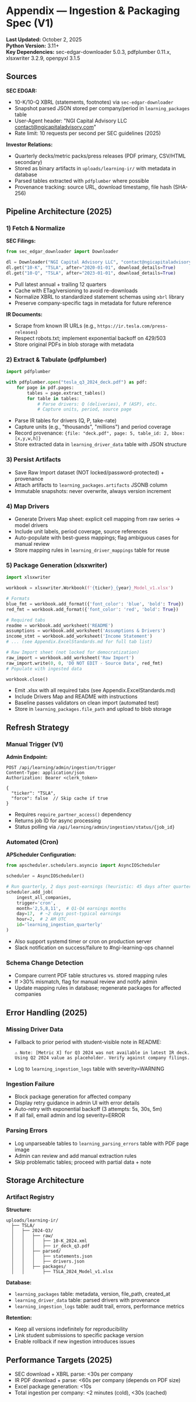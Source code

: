 # Appendix — Ingestion & Packaging Spec (V1)
**Last Updated:** October 2, 2025  
**Python Version:** 3.11+  
**Key Dependencies:** sec-edgar-downloader 5.0.3, pdfplumber 0.11.x, xlsxwriter 3.2.9, openpyxl 3.1.5

## Sources
**SEC EDGAR:**
- 10-K/10-Q XBRL (statements, footnotes) via `sec-edgar-downloader`
- Snapshot parsed JSON stored per company/period in `learning_packages` table
- User-Agent header: "NGI Capital Advisory LLC contact@ngicapitaladvisory.com"
- Rate limit: 10 requests per second per SEC guidelines (2025)

**Investor Relations:**
- Quarterly decks/metric packs/press releases (PDF primary, CSV/HTML secondary)
- Stored as binary artifacts in `uploads/learning-ir/` with metadata in database
- Parsed tables extracted with `pdfplumber` where possible
- Provenance tracking: source URL, download timestamp, file hash (SHA-256)

## Pipeline Architecture (2025)

### 1) Fetch & Normalize
**SEC Filings:**
```python
from sec_edgar_downloader import Downloader

dl = Downloader("NGI Capital Advisory LLC", "contact@ngicapitaladvisory.com")
dl.get("10-K", "TSLA", after="2020-01-01", download_details=True)
dl.get("10-Q", "TSLA", after="2023-01-01", download_details=True)
```
- Pull latest annual + trailing 12 quarters
- Cache with ETag/versioning to avoid re-downloads
- Normalize XBRL to standardized statement schemas using `xbrl` library
- Preserve company-specific tags in metadata for future reference

**IR Documents:**
- Scrape from known IR URLs (e.g., `https://ir.tesla.com/press-releases`)
- Respect robots.txt; implement exponential backoff on 429/503
- Store original PDFs in blob storage with metadata

### 2) Extract & Tabulate (pdfplumber)
```python
import pdfplumber

with pdfplumber.open("tesla_q3_2024_deck.pdf") as pdf:
    for page in pdf.pages:
        tables = page.extract_tables()
        for table in tables:
            # Parse drivers: Q (deliveries), P (ASP), etc.
            # Capture units, period, source page
```
- Parse IR tables for drivers (Q, P, take-rate)
- Capture units (e.g., "thousands", "millions") and period coverage
- Record provenance: `{file: "deck.pdf", page: 5, table_id: 2, bbox: [x,y,w,h]}`
- Store extracted data in `learning_driver_data` table with JSON structure

### 3) Persist Artifacts
- Save Raw Import dataset (NOT locked/password-protected) + provenance
- Attach artifacts to `learning_packages.artifacts` JSONB column
- Immutable snapshots: never overwrite, always version increment

### 4) Map Drivers
- Generate Drivers Map sheet: explicit cell mapping from raw series → model drivers
- Include unit labels, period coverage, source references
- Auto-populate with best-guess mappings; flag ambiguous cases for manual review
- Store mapping rules in `learning_driver_mappings` table for reuse

### 5) Package Generation (xlsxwriter)
```python
import xlsxwriter

workbook = xlsxwriter.Workbook(f'{ticker}_{year}_Model_v1.xlsx')

# Formats
blue_fmt = workbook.add_format({'font_color': 'blue', 'bold': True})
red_fmt = workbook.add_format({'font_color': 'red', 'bold': True})

# Required tabs
readme = workbook.add_worksheet('README')
assumptions = workbook.add_worksheet('Assumptions & Drivers')
income_stmt = workbook.add_worksheet('Income Statement')
# ... (see Appendix.ExcelStandards.md for full tab list)

# Raw Import sheet (not locked for democratization)
raw_import = workbook.add_worksheet('Raw Import')
raw_import.write(0, 0, 'DO NOT EDIT - Source Data', red_fmt)
# Populate with ingested data

workbook.close()
```
- Emit .xlsx with all required tabs (see Appendix.ExcelStandards.md)
- Include Drivers Map and README with instructions
- Baseline passes validators on clean import (automated test)
- Store in `learning_packages.file_path` and upload to blob storage

## Refresh Strategy

### Manual Trigger (V1)
**Admin Endpoint:**
```
POST /api/learning/admin/ingestion/trigger
Content-Type: application/json
Authorization: Bearer <clerk_token>

{
  "ticker": "TSLA",
  "force": false  // Skip cache if true
}
```
- Requires `require_partner_access()` dependency
- Returns job ID for async processing
- Status polling via `/api/learning/admin/ingestion/status/{job_id}`

### Automated (Cron)
**APScheduler Configuration:**
```python
from apscheduler.schedulers.asyncio import AsyncIOScheduler

scheduler = AsyncIOScheduler()

# Run quarterly, 2 days post-earnings (heuristic: 45 days after quarter end)
scheduler.add_job(
    ingest_all_companies,
    trigger='cron',
    month='2,5,8,11',  # Q1-Q4 earnings months
    day=17,  # ~2 days post-typical earnings
    hour=2,  # 2 AM UTC
    id='learning_ingestion_quarterly'
)
```
- Also support systemd timer or cron on production server
- Slack notification on success/failure to #ngi-learning-ops channel

### Schema Change Detection
- Compare current PDF table structures vs. stored mapping rules
- If >30% mismatch, flag for manual review and notify admin
- Update mapping rules in database; regenerate packages for affected companies

## Error Handling (2025)

### Missing Driver Data
- Fallback to prior period with student-visible note in README:
  ```
  ⚠️ Note: [Metric X] for Q3 2024 was not available in latest IR deck.
  Using Q2 2024 value as placeholder. Verify against company filings.
  ```
- Log to `learning_ingestion_logs` table with severity=WARNING

### Ingestion Failure
- Block package generation for affected company
- Display retry guidance in admin UI with error details
- Auto-retry with exponential backoff (3 attempts: 5s, 30s, 5m)
- If all fail, email admin and log severity=ERROR

### Parsing Errors
- Log unparseable tables to `learning_parsing_errors` table with PDF page image
- Admin can review and add manual extraction rules
- Skip problematic tables; proceed with partial data + note

## Storage Architecture

### Artifact Registry
**Structure:**
```
uploads/learning-ir/
  ├── TSLA/
  │   ├── 2024-Q3/
  │   │   ├── raw/
  │   │   │   ├── 10-K_2024.xml
  │   │   │   ├── ir_deck_q3.pdf
  │   │   ├── parsed/
  │   │   │   ├── statements.json
  │   │   │   ├── drivers.json
  │   │   ├── packages/
  │   │       ├── TSLA_2024_Model_v1.xlsx
```

**Database:**
- `learning_packages` table: metadata, version, file_path, created_at
- `learning_driver_data` table: parsed drivers with provenance
- `learning_ingestion_logs` table: audit trail, errors, performance metrics

**Retention:**
- Keep all versions indefinitely for reproducibility
- Link student submissions to specific package version
- Enable rollback if new ingestion introduces issues

## Performance Targets (2025)
- SEC download + XBRL parse: <30s per company
- IR PDF download + parse: <60s per company (depends on PDF size)
- Excel package generation: <10s
- Total ingestion per company: <2 minutes (cold), <30s (cached)

